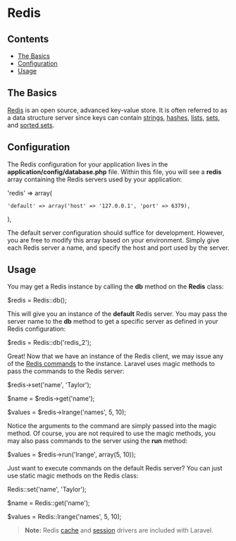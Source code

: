 # Redis## Contents- [The Basics](#the-basics)- [Configuration](#config)- [Usage](#usage)<a name="the-basics"></a>## The Basics[Redis](http://redis.io) is an open source, advanced key-value store. It is often referred to as a data structure server since keys can contain [strings](http://redis.io/topics/data-types#strings), [hashes](http://redis.io/topics/data-types#hashes), [lists](http://redis.io/topics/data-types#lists), [sets](http://redis.io/topics/data-types#sets), and [sorted sets](http://redis.io/topics/data-types#sorted-sets).<a name="config"></a>## ConfigurationThe Redis configuration for your application lives in the **application/config/database.php** file. Within this file, you will see a **redis** array containing the Redis servers used by your application:  'redis' => array(    'default' => array('host' => '127.0.0.1', 'port' => 6379),  ),The default server configuration should suffice for development. However, you are free to modify this array based on your environment. Simply give each Redis server a name, and specify the host and port used by the server.<a name="usage"></a>## UsageYou may get a Redis instance by calling the **db** method on the **Redis** class:  $redis = Redis::db();This will give you an instance of the **default** Redis server. You may pass the server name to the **db** method to get a specific server as defined in your Redis configuration:  $redis = Redis::db('redis_2');Great! Now that we have an instance of the Redis client, we may issue any of the [Redis commands](http://redis.io/commands) to the instance. Laravel uses magic methods to pass the commands to the Redis server:  $redis->set('name', 'Taylor');  $name = $redis->get('name');  $values = $redis->lrange('names', 5, 10);Notice the arguments to the command are simply passed into the magic method. Of course, you are not required to use the magic methods, you may also pass commands to the server using the **run** method:  $values = $redis->run('lrange', array(5, 10));Just want to execute commands on the default Redis server? You can just use static magic methods on the Redis class:  Redis::set('name', 'Taylor');  $name = Redis::get('name');  $values = Redis::lrange('names', 5, 10);> **Note:** Redis [cache](/docs/cache/config#redis) and [session](/docs/session/config#redis) drivers are included with Laravel.